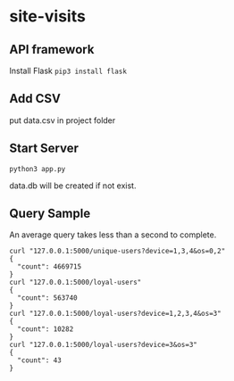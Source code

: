# site-visits

## API framework
Install Flask
`pip3 install flask`

## Add CSV
put data.csv in project folder

## Start Server
`python3 app.py`

data.db will be created if not exist.

## Query Sample
An average query takes less than a second to complete.
```
curl "127.0.0.1:5000/unique-users?device=1,3,4&os=0,2"
{
  "count": 4669715
}
curl "127.0.0.1:5000/loyal-users"                                                                      
{
  "count": 563740
}
curl "127.0.0.1:5000/loyal-users?device=1,2,3,4&os=3"
{
  "count": 10282
}
curl "127.0.0.1:5000/loyal-users?device=3&os=3"                                          
{
  "count": 43
}
```
